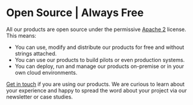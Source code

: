# Open Source | Always Free

All our products are open source under the permissive [Apache 2](https://www.apache.org/licenses/LICENSE-2.0) license. This means:

* You can use, modify and distribute our products for free and without strings attached.
* You can use our products to build pilots or even production systems.&#x20;
* You can deploy, run and manage our products on-premise or in your own cloud environments.

[Get in touch](mailto:office@walt.id) if you are using our products. We are curious to learn about your experience and happy to spread the word about your project via our newsletter or case studies.  &#x20;

